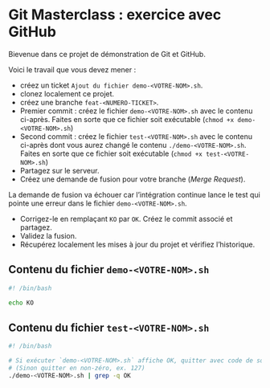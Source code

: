 # Git Masterclass : exercice avec GitHub

Bievenue dans ce projet de démonstration de Git et GitHub.

Voici le travail que vous devez mener :

- créez un ticket `Ajout du fichier demo-<VOTRE-NOM>.sh`.
- clonez localement ce projet.
- créez une branche `feat-<NUMERO-TICKET>`.
- Premier commit : créez le fichier `demo-<VOTRE-NOM>.sh` avec le contenu ci-après. Faites en sorte que ce fichier soit exécutable (`chmod +x demo-<VOTRE-NOM>.sh`)
- Second commit : créez le fichier `test-<VOTRE-NOM>.sh` avec le contenu ci-après dont vous aurez changé le contenu `./demo-<VOTRE-NOM>.sh`. Faites en sorte que ce fichier soit exécutable (`chmod +x test-<VOTRE-NOM>.sh`)
- Partagez sur le serveur.
- Créez une demande de fusion pour votre branche (_Merge Request_).

La demande de fusion va échouer car l’intégration continue lance le test qui pointe une erreur dans le fichier `demo-<VOTRE-NOM>.sh`.

- Corrigez-le en remplaçant `KO` par `OK`. Créez le commit associé et partagez.
- Validez la fusion.
- Récupérez localement les mises à jour du projet et vérifiez l’historique.

## Contenu du fichier `demo-<VOTRE-NOM>.sh`

```bash
#! /bin/bash

echo KO
```

## Contenu du fichier `test-<VOTRE-NOM>.sh`

```bash
#! /bin/bash

# Si exécuter `demo-<VOTRE-NOM>.sh` affiche OK, quitter avec code de sortie 0.
# (Sinon quitter en non-zéro, ex. 127)
./demo-<VOTRE-NOM>.sh | grep -q OK
```
